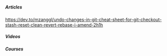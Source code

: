 ##### Articles

https://dev.to/mzanggl/undo-changes-in-git-cheat-sheet-for-git-checkout-stash-reset-clean-revert-rebase-i-amend-2h1h

##### Videos


##### Courses
